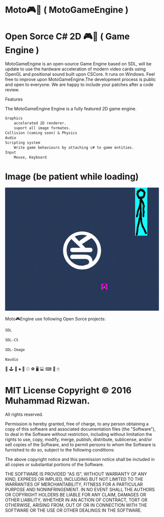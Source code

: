# Moto🎮🚂 ( MotoGameEngine )

# Open Sorce C# 2D 🎮🚂 ( Game Engine )

MotoGameEngine is an open-source Game Engine based on SDL, will be update to use the hardware acceleration of modern video cards using OpenGL and positional sound built upon CSCore. It runs on Windows. Feel free to improve upon MotoGameEngine.The development process is public and open to everyone. We are happy to include your patches after a code review.

Features

The MotoGameEngine Engine is a fully featured 2D game engine.

    Graphics
        accelerated 2D renderer.
        suport all image formates.
    Collision (coming soon) & Physics 
    Audio
    Scripting system
        Write game behaviours by attaching c# to game entities.
    Input
        Mouse, Keyboard

# Image (be patient while loading)

![Alt text](/img.gif?raw=true "Image")

Moto🎮Engine use following Open Sorce projects:

    SDL

    SDL-CS

    SDL-Image
	
    Naudio


🎲 🕹 🎥 ♠️ 🏉 ⚾ ⚽ 🖥 💻 ⌨ 🚁 🖱

# MIT License Copyright © 2016 Muhammad Rizwan.

All rights reserved.

Permission is hereby granted, free of charge, to any person obtaining a copy of this software and associated documentation files (the "Software"), to deal in the Software without restriction, including without limitation the rights to use, copy, modify, merge, publish, distribute, sublicense, and/or sell copies of the Software, and to permit persons to whom the Software is furnished to do so, subject to the following conditions:

The above copyright notice and this permission notice shall be included in all copies or substantial portions of the Software.

THE SOFTWARE IS PROVIDED "AS IS", WITHOUT WARRANTY OF ANY KIND, EXPRESS OR IMPLIED, INCLUDING BUT NOT LIMITED TO THE WARRANTIES OF MERCHANTABILITY, FITNESS FOR A PARTICULAR PURPOSE AND NONINFRINGEMENT. IN NO EVENT SHALL THE AUTHORS OR COPYRIGHT HOLDERS BE LIABLE FOR ANY CLAIM, DAMAGES OR OTHER LIABILITY, WHETHER IN AN ACTION OF CONTRACT, TORT OR OTHERWISE, ARISING FROM, OUT OF OR IN CONNECTION WITH THE SOFTWARE OR THE USE OR OTHER DEALINGS IN THE SOFTWARE.
